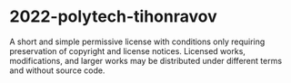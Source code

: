 # 2022-polytech-tihonravov
A short and simple permissive license with conditions only requiring preservation of copyright and license notices. Licensed works, modifications, and larger works may be distributed under different terms and without source code.
